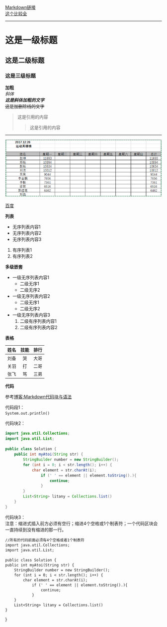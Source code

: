 [Markdown链接](https://www.jianshu.com/p/191d1e21f7ed)  
[这个比较全](https://guo365.github.io/study/Markdown.html)
********

# 这是一级标题

## 这是二级标题

### 这是三级标题

**加粗**  
*斜体*  
***这是斜体加粗的文字***  
~~这是加删除线的文字~~
> 这是引用的内容
>> 这是引用的内容

*******

![Image](./picture/Exmple.PNG "icon")

[百度](http://baidu.com)

**列表**

* 无序列表内容1
* 无序列表内容2
* 无序列表内容3

1. 有序列表1
2. 有序列表2

**多级嵌套**
* 一级无序列表内容1
   * 二级无序1
   * 二级无序2
* 一级无序列表内容2
   * 二级无序1
   * 二级无序2
* 一级无序列表内容3
   1. 二级有序列表内容1
   2. 二级有序列表内容2

**表格**

姓名|技能|排行
--|:--:|--:
刘备|哭|大哥
关羽|打|二哥
张飞|骂|三弟

**代码**  

参考[博客:Markdown代码块与语法](https://www.jianshu.com/p/65ab196bef04)

代码段1：  
`System.out.println()`

代码块2：

```java
import java.util.Collections;
import java.util.List;

public class Solution {
    public int myAtoi(String str) {
        StringBuilder number = new StringBuilder();
        for (int i = 0; i < str.length(); i++) {
            char element = str.charAt(i);
                if (' ' == element || element.toString().){
                    continue;
                }
        }
        List<String> litany = Collections.list()
    }
}
```
代码块3：  
注意：缩进式插入前方必须有空行；缩进4个空格或1个制表符；一个代码区块会一直持续到没有缩进的那一行。
    
    //所有的代码前面必须有4个空格或者1个制表符
    import java.util.Collections;
    import java.util.List;

    public class Solution {
    public int myAtoi(String str) {
        StringBuilder number = new StringBuilder();
        for (int i = 0; i < str.length(); i++) {
            char element = str.charAt(i);
                if (' ' == element || element.toString().){
                    continue;
                }
        }
        List<String> litany = Collections.list()
    }
}